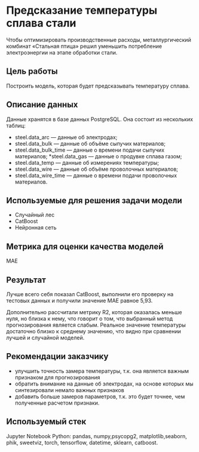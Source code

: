 # Предсказание температуры сплава стали
Чтобы оптимизировать производственные расходы, металлургический комбинат «Стальная птица» решил уменьшить потребление электроэнергии на этапе обработки стали.

## Цель работы
Построить модель, которая будет предсказывать температуру сплава.

## Описание данных
Данные хранятся в базе данных PostgreSQL. Она состоит из нескольких таблиц:

* steel.data_arc — данные об электродах;
* steel.data_bulk — данные об объёме сыпучих материалов;
* steel.data_bulk_time — данные о времени подачи сыпучих материалов;
*steel.data_gas — данные о продувке сплава газом;
* steel.data_temp — данные об измерениях температуры;
* steel.data_wire — данные об объёме проволочных материалов;
* steel.data_wire_time — данные о времени подачи проволочных материалов.

## Используемые для решения задачи модели
* Случайный лес
* CatBoost
* Нейронная сеть

## Метрика для оценки качества моделей
MAE

## Результат
Лучше всего себя показал CatBoost, выполнили его проверку на тестовых данных и получили значение MAE равное 5,93.

Дополнительно рассчитали метрику R2, которая оказалась меньше нуля, но близка к нему, что говорит о том, что выбранный метод прогнозирования является слабым. Реальное значение температуры достаточно близко к среднему значению, что видно при сравнении лучшей и случайной моделей.

## Рекомендации заказчику
* улучшить точность замера температуры, т.к. она является важным признаком для прогнозирования
* обратить внимание на данные об электродах, на основе которых мы синтезировали немало важных признаков
* добавить больше замеров параметров, т.к. это будет точнее, чем полученные расчетом признаки.

## Используемый стек
Jupyter Notebook Python: pandas, numpy,psycopg2, matplotlib,seaborn, phik, sweetviz, torch, tensorflow, datetime, sklearn, catboost.
